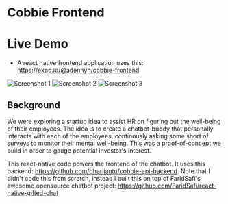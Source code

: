 # Cobbie Frontend

# Live Demo
- A react native frontend application uses this: https://expo.io/@adennyh/cobbie-frontend

![Screenshot 1](https://nusantara-cloud.com/img/cobbie/1.jpg?new)
![Screenshot 2](https://nusantara-cloud.com/img/cobbie/2.jpg)
![Screenshot 3](https://nusantara-cloud.com/img/cobbie/3.jpg)

## Background

We were exploring a startup idea to assist HR on figuring out the well-being of their employees. The idea is to create a chatbot-buddy that personally interacts with each of the employees, continously asking some short of surveys to monitor their mental well-being. This was a proof-of-concept we build in order to gauge potential investor's interest.

This react-native code powers the frontend of the chatbot. It uses this backend: https://github.com/dharijanto/cobbie-api-backend. Note that I didn't code this from scratch, instead I built this on top of FaridSafi's awesome opensource chatbot project: https://github.com/FaridSafi/react-native-gifted-chat
